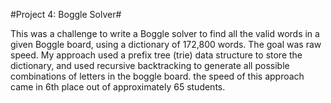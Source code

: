 #Project 4: Boggle Solver#

This was a challenge to write a Boggle solver to find all the valid words in a given Boggle board, using a dictionary of 172,800 words. The goal was raw speed.
My approach used a prefix tree (trie) data structure to store the dictionary, and used recursive backtracking to generate all possible combinations of letters in the boggle board. the speed of this approach came in 6th place out of approximately 65 students.
